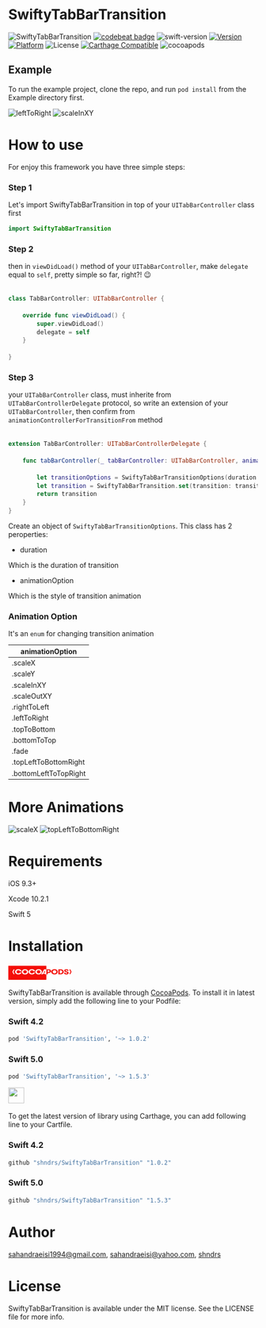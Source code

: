 # SwiftyTabBarTransition

![SwiftyTabBarTransition](https://user-images.githubusercontent.com/34839080/58377912-699dfd00-7f9f-11e9-9763-1b684947e8d6.png)
[![codebeat badge](https://codebeat.co/badges/bcd07b05-c07a-46df-9e70-feb06e45f410)](https://codebeat.co/projects/github-com-shndrs-swiftytabbartransition-master)
![swift-version](https://img.shields.io/badge/Swift-5-blueviolet.svg)
[![Version](https://img.shields.io/cocoapods/v/SwiftyTabBarTransition.svg?style=flat)](https://cocoapods.org/pods/SwiftyTabBarTransition)
[![Platform](https://img.shields.io/cocoapods/p/SwiftyTabBarTransition.svg?style=flat)](https://cocoapods.org/pods/SwiftyTabBarTransition)
![License](https://img.shields.io/cocoapods/l/SwiftyTabBarTransition.svg)
[![Carthage Compatible](https://img.shields.io/badge/Carthage-compatible-000000.svg?style=flat)](https://github.com/Carthage/Carthage)
![cocoapods](https://img.shields.io/badge/CocoaPods-compatible-000000.svg)



## Example

To run the example project, clone the repo, and run `pod install` from the Example directory first.


![leftToRight](https://user-images.githubusercontent.com/34839080/58367838-3143e380-7ef9-11e9-8661-08a35560285e.gif)
![scaleInXY](https://user-images.githubusercontent.com/34839080/58367836-30ab4d00-7ef9-11e9-9609-cc1bc0ce1053.gif)

How to use
=======

For enjoy this framework you have three simple steps:

### Step 1

Let's import SwiftyTabBarTransition in top of your `UITabBarController` class first

```Swift
import SwiftyTabBarTransition
```

### Step 2

then in `viewDidLoad()` method of your `UITabBarController`, make `delegate` equal to `self`, pretty simple so far, right?! 😉

```Swift

class TabBarController: UITabBarController {

    override func viewDidLoad() {
        super.viewDidLoad()
        delegate = self
    }
    
}
```

### Step 3

your `UITabBarController` class, must inherite from `UITabBarControllerDelegate` protocol, so write an extension of your `UITabBarController`, then confirm from `animationControllerForTransitionFrom` method

```Swift

extension TabBarController: UITabBarControllerDelegate {
    
    func tabBarController(_ tabBarController: UITabBarController, animationControllerForTransitionFrom fromVC: UIViewController, to toVC: UIViewController) -> UIViewControllerAnimatedTransitioning? {
        
        let transitionOptions = SwiftyTabBarTransitionOptions(duration: 0.3, animationOption: .bottomToTop)
        let transition = SwiftyTabBarTransition.set(transition: transitionOptions)
        return transition
    }
}

```
Create an object of `SwiftyTabBarTransitionOptions`. This class has 2 peroperties:

*    duration
<p>Which is the duration of transition
    
*    animationOption
<p>Which is the style of transition animation</p>

### Animation Option
It's an `enum` for changing transition animation

| animationOption  | 
| ------------- |     
| .scaleX   |
| .scaleY  |
| .scaleInXY  |
| .scaleOutXY  |
| .rightToLeft  |
| .leftToRight  |
| .topToBottom  |
| .bottomToTop  |
| .fade  |
| .topLeftToBottomRight  |
| .bottomLeftToTopRight  |


More Animations
=======

![scaleX](https://user-images.githubusercontent.com/34839080/58367837-3143e380-7ef9-11e9-9493-e7e1a205de47.gif)
![topLeftToBottomRight](https://user-images.githubusercontent.com/34839080/58367861-bf1fce80-7ef9-11e9-8d49-93c9f36ee1de.gif)

Requirements
=======

<p>iOS 9.3+</p>
<p>Xcode 10.2.1</p>  
<p>Swift 5</p>

Installation
=======


 <img src="https://raw.githubusercontent.com/CocoaPods/shared_resources/master/img/CocoaPods-Logo-Highlight.png" width="128px" height="32px" />

SwiftyTabBarTransition is available through [CocoaPods](https://cocoapods.org/pods/SwiftyTabBarTransition). To install
it in latest version, simply add the following line to your Podfile:

### Swift 4.2

```ruby
pod 'SwiftyTabBarTransition', '~> 1.0.2'
```

### Swift 5.0


```ruby
pod 'SwiftyTabBarTransition', '~> 1.5.3'
```

<img src="https://raw.githubusercontent.com/Carthage/Carthage/master/Logo/PNG/colored.png" width="32px" height="32px" />


To get the latest version of library using Carthage, you can add following line to your Cartfile.

### Swift 4.2

```bash
github "shndrs/SwiftyTabBarTransition" "1.0.2"
```
### Swift 5.0


```bash
github "shndrs/SwiftyTabBarTransition" "1.5.3"
```

Author
=======
sahandraeisi1994@gmail.com, sahandraeisi@yahoo.com, [shndrs](https://linkedin.com/in/shndrs)

License
=======

SwiftyTabBarTransition is available under the MIT license. See the LICENSE file for more info.
